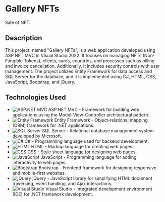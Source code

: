 # Gallery NFTs

Sale of NFT.

## Description   

This project, named "Gallery NFTs", is a web application developed using ASP.NET MVC in Visual Studio 2022. It focuses on managing NFTs (Non-Fungible Tokens), clients, cards, countries, and processes such as billing and invoice cancellation. Additionally, it includes security controls with user management. The project utilizes Entity Framework for data access and SQL Server for the database, and it is implemented using C#, HTML, CSS, JavaScript, Bootstrap, and jQuery.

## Technologies Used

- ![ASP.NET MVC](https://img.shields.io/badge/-ASP.NET%20MVC-5C2D91?style=flat-square&logo=.net&logoColor=white) ASP.NET MVC - Framework for building web applications using the Model-View-Controller architectural pattern.
- ![Entity Framework](https://img.shields.io/badge/-Entity%20Framework-512BD4?style=flat-square&logo=.net&logoColor=white) Entity Framework - Object-relational mapping (ORM) framework for .NET applications.
- ![SQL Server](https://img.shields.io/badge/-SQL%20Server-CC2927?style=flat-square&logo=microsoft-sql-server&logoColor=white) SQL Server - Relational database management system developed by Microsoft.
- ![C#](https://img.shields.io/badge/-C%23-239120?style=flat-square&logo=c-sharp&logoColor=white) C# - Programming language used for backend development.
- ![HTML](https://img.shields.io/badge/-HTML-E34F26?style=flat-square&logo=html5&logoColor=white) HTML - Markup language for creating web pages.
- ![CSS](https://img.shields.io/badge/-CSS-1572B6?style=flat-square&logo=css3&logoColor=white) CSS - Style sheet language for designing web pages.
- ![JavaScript](https://img.shields.io/badge/-JavaScript-F7DF1E?style=flat-square&logo=javascript&logoColor=black) JavaScript - Programming language for adding interactivity to web pages.
- ![Bootstrap](https://img.shields.io/badge/-Bootstrap-7952B3?style=flat-square&logo=bootstrap&logoColor=white) Bootstrap - Frontend framework for designing responsive and mobile-first websites.
- ![jQuery](https://img.shields.io/badge/-jQuery-0769AD?style=flat-square&logo=jquery&logoColor=white) jQuery - JavaScript library for simplifying HTML document traversing, event handling, and Ajax interactions.
- ![Visual Studio](https://img.shields.io/badge/-Visual%20Studio-5C2D91?style=flat-square&logo=visual-studio&logoColor=white) Visual Studio - Integrated development environment (IDE) for .NET framework development.

